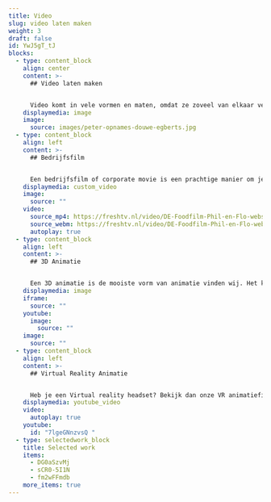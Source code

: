 ```yaml
---
title: Video
slug: video laten maken
weight: 3
draft: false
id: YwJ5gT_tJ
blocks:
  - type: content_block
    align: center
    content: >-
      ## Video laten maken


      Video komt in vele vormen en maten, omdat ze zoveel van elkaar verschillen kan je hieronder een keuze maken uit bedrijfsfilms, commercials of Employer Branding.
    displaymedia: image
    image:
      source: images/peter-opnames-douwe-egberts.jpg
  - type: content_block
    align: left
    content: >-
      ## Bedrijfsfilm


      Een bedrijfsfilm of corporate movie is een prachtige manier om je bedrijf met haar visie te presenteren. We kijken samen met jou wat de doelen zijn van je organisatie en wat jullie voor de wereld van morgen betekenen. Lees hier meer over bedrijfsfilms.
    displaymedia: custom_video
    image:
      source: ""
    video:
      source_mp4: https://freshtv.nl/video/DE-Foodfilm-Phil-en-Flo-website-source.mp4
      source_webm: https://freshtv.nl/video/DE-Foodfilm-Phil-en-Flo-website-source.webm
      autoplay: true
  - type: content_block
    align: left
    content: >-
      ## 3D Animatie


      Een 3D animatie is de mooiste vorm van animatie vinden wij. Het kost wat meer tijd om te maken, maar het resultaat is verbluffend. Onze specialisten maken graag voor jou de meest gave 3D animaties! Lees hier meer over 3D animaties.
    displaymedia: image
    iframe:
      source: ""
    youtube:
      image:
        source: ""
    image:
      source: ""
  - type: content_block
    align: left
    content: >-
      ## Virtual Reality Animatie


      Heb je een Virtual reality headset? Bekijk dan onze VR animatiefilms eens! Deze oplossing biedt geweldige mogelijkheden als je echt wilt opvallen. Ook geweldig om te gebruiken op beurzen of tijdens presentaties!
    displaymedia: youtube_video
    video:
      autoplay: true
    youtube:
      id: "7lgeGNnzvsQ "
  - type: selectedwork_block
    title: Selected work
    items:
      - DG0aSzvMj
      - sCR0-5I1N
      - fm2wFFmdb
    more_items: true
---
```

